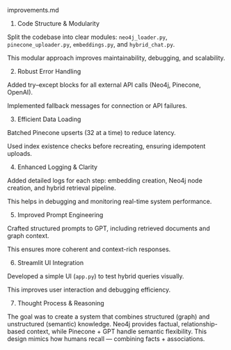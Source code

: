 improvements.md

1. Code Structure & Modularity

Split the codebase into clear modules: `neo4j_loader.py`, `pinecone_uploader.py`, `embeddings.py`, and `hybrid_chat.py`.

This modular approach improves maintainability, debugging, and scalability.

2. Robust Error Handling

Added try–except blocks for all external API calls (Neo4j, Pinecone, OpenAI).

Implemented fallback messages for connection or API failures.

3. Efficient Data Loading

Batched Pinecone upserts (32 at a time) to reduce latency.

Used index existence checks before recreating, ensuring idempotent uploads.

4. Enhanced Logging & Clarity

Added detailed logs for each step: embedding creation, Neo4j node creation, and hybrid retrieval pipeline.

This helps in debugging and monitoring real-time system performance.

5. Improved Prompt Engineering

Crafted structured prompts to GPT, including retrieved documents and graph context.

This ensures more coherent and context-rich responses.

6. Streamlit UI Integration

Developed a simple UI (`app.py`) to test hybrid queries visually.

This improves user interaction and debugging efficiency.

7. Thought Process & Reasoning

The goal was to create a system that combines structured (graph) and unstructured (semantic) knowledge.
Neo4j provides factual, relationship-based context, while Pinecone + GPT handle semantic flexibility.
This design mimics how humans recall — combining facts + associations.
